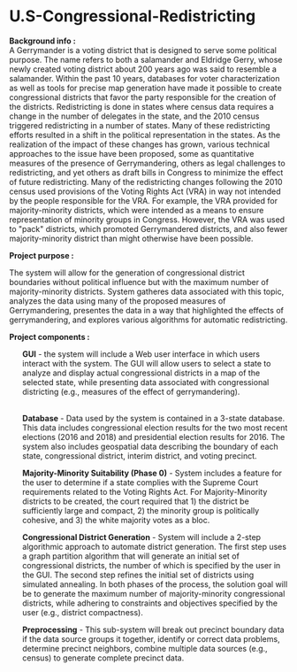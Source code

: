 # U.S-Congressional-Redistricting

<b>Background info : </b><br>
A Gerrymander is a voting district that is designed to serve some political purpose. The name refers to both a salamander and Eldridge Gerry, whose newly created voting district about 200 years ago was said to resemble a salamander. Within the past 10 years, databases for voter characterization as well as tools for precise map generation have made it possible to create congressional districts that favor the party responsible for the creation of the districts. Redistricting is done in states where census data requires a change in the number of delegates in the state, and the 2010 census triggered redistricting in a number of states. Many of these redistricting efforts resulted in a shift in the political representation in the states. As the realization of the impact of these changes has grown, various technical approaches to the issue have been proposed, some as quantitative measures of the presence of Gerrymandering, others as legal challenges to redistricting, and yet others as draft bills in Congress to minimize the effect of future redistricting. Many of the redistricting changes following the 2010 census used provisions of the Voting Rights Act (VRA) in way not intended by the people responsible for the VRA. For example, the VRA provided for majority-minority districts, which were intended as a means to ensure representation of minority groups in Congress. However, the VRA was used to "pack" districts, which promoted Gerrymandered districts, and also fewer majority-minority district than might otherwise have been possible.

<b>Project purpose : </b><br>

The system will allow for the generation of congressional district boundaries without political influence but with the maximum number of majority-minority districts. System gatheres data associated with this topic, analyzes the data using many of the proposed measures of Gerrymandering, presentes the data in a way that highlighted the effects of gerrymandering, and explores various algorithms for automatic redistricting.

<b>Project components : </b><br>
<ul>
<b>GUI</b> - the system will include a Web user interface in which users interact with the system. The GUI will allow users to select a state to analyze and display actual congressional districts in a map of the selected state, while presenting data associated with congressional districting (e.g., measures of the effect of gerrymandering).<br><br>

<b>Database</b> - Data used by the system is contained in a 3-state database. This data includes congressional election results for the two most recent elections (2016 and 2018) and presidential election results for 2016. The system also includes geospatial data describing the boundary of each state, congressional district, interim district, and voting precinct.<br>

<b>Majority-Minority Suitability (Phase 0)</b> - System includes a feature for the user to determine if a state complies with the Supreme Court requirements related to the Voting Rights Act. For Majority-Minority districts to be created, the court required that 1) the district be sufficiently large and compact, 2) the minority group is politically cohesive, and 3) the white majority votes as a bloc.<br>
  
<b>Congressional District Generation</b> - System will include a 2-step algorithmic approach to automate district generation. The first step uses a graph partition algorithm that will generate an initial set of congressional districts, the number of which is specified by the user in the GUI. The second step refines the initial set of districts using simulated annealing. In both phases of the process, the solution goal will be to generate the maximum number of majority-minority congressional districts, while adhering to constraints and objectives specified by the user (e.g., district compactness).<br>
  
<b>Preprocessing</b> - This sub-system will break out precinct boundary data if the data source groups it together, identify or correct data problems, determine precinct neighbors, combine multiple data sources (e.g., census) to generate complete precinct data.
  </ul>
